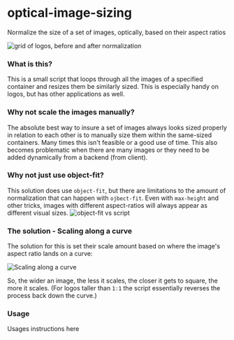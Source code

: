 # optical-image-sizing
Normalize the size of a set of images, optically, based on their aspect ratios

![grid of logos, before and after normalization](https://github.com/kni-labs/optical-image-sizing/blob/df1cfa533f4247142a9be9a11006ed46ab982290/test/preview.gif?raw=true) 

### What is this?
This is a small script that loops through all the images of a specified container and resizes them be similarly sized. This is especially handy on logos, but has other applications as well.

### Why not scale the images manually?
The absolute best way to insure a set of images always looks sized properly in relation to each other is to manually size them within the same-sized containers. Many times this isn't feasible or a good use of time. This also becomes problematic when there are many images or they need to be added dynamically from a backend (from client).


### Why not just use object-fit?
This solution does use `object-fit`, but there are limitations to the amount of normalization that can happen with `ojbect-fit`. Even with `max-height` and other tricks, images with different aspect-ratios will always appear as different visual sizes.
![object-fit vs script](https://github.com/kni-labs/optical-image-sizing/blob/be9ba77c90c1939517292d7d1ce389e5c060d038/test/object-fit.jpg?raw=true) 


### The solution - Scaling along a curve
The solution for this is set their scale amount based on where the image's aspect ratio lands on a curve:

![Scaling along a curve](https://github.com/kni-labs/optical-image-sizing/blob/061b236bf0aec265357d5b7fcb5fd9b4e550451b/test/curve.jpg?raw=true) 

So, the wider an image, the less it scales, the closer it gets to square, the more it scales. (For logos taller than `1:1` the script essentially reverses the process back down the curve.)

### Usage

Usages instructions here



